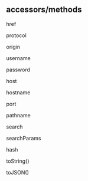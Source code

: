 ## accessors/methods

<div class="list">
  <div class="list-left">
    <p>href</p>
    <p>protocol</p>
    <p>origin</p>
    <p>username</p>
    <p>password</p>
    <p>host</p>
    <p>hostname</p>
    <p>port</p>
  </div>
  <div class="list-right">
    <p>pathname</p>
    <p>search</p>
    <p>searchParams</p>
    <p>hash</p>
    <p>toString()</p>
    <p>toJSON()</p>
  </div>
</div>
